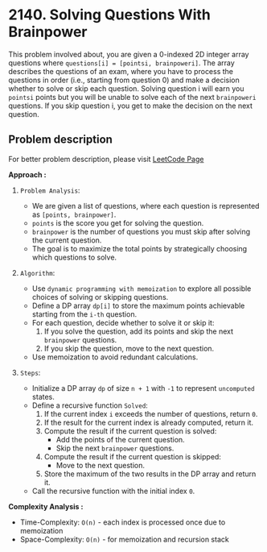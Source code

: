 # 2140. Solving Questions With Brainpower

This problem involved about, you are given a 0-indexed 2D integer array questions where `questions[i] = [pointsi, brainpoweri]`.
The array describes the questions of an exam, where you have to process the questions in order (i.e., starting from question 0) and make a decision whether to solve or skip each question. Solving question i will earn you `pointsi` points but you will be unable to solve each of the next `brainpoweri` questions. If you skip question i, you get to make the decision on the next question.

## Problem description

For better problem description, please visit [LeetCode Page](https://leetcode.com/problems/solving-questions-with-brainpower/description/)

**Approach :**<br/>

1. `Problem Analysis`:

    - We are given a list of questions, where each question is represented as `[points, brainpower]`.
    - `points` is the score you get for solving the question.
    - `brainpower` is the number of questions you must skip after solving the current question.
    - The goal is to maximize the total points by strategically choosing which questions to solve.

2. `Algorithm`:

    - Use `dynamic programming with memoization` to explore all possible choices of solving or skipping questions.
    - Define a DP array `dp[i]` to store the maximum points achievable starting from the `i-th` question.
    - For each question, decide whether to solve it or skip it:
        1. If you solve the question, add its points and skip the next `brainpower` questions.
        2. If you skip the question, move to the next question.
    - Use memoization to avoid redundant calculations.

3. `Steps`:
    - Initialize a DP array `dp` of size `n + 1` with `-1` to represent `uncomputed` states.
    - Define a recursive function `Solved`:
        1. If the current index `i` exceeds the number of questions, return `0`.
        2. If the result for the current index is already computed, return it.
        3. Compute the result if the current question is solved:
            - Add the points of the current question.
            - Skip the next `brainpower` questions.
        4. Compute the result if the current question is skipped:
            - Move to the next question.
        5. Store the maximum of the two results in the DP array and return it.
    - Call the recursive function with the initial index `0`.

**Complexity Analysis :**<br/>

-   Time-Complexity: `O(n)` - each index is processed once due to memoization
-   Space-Complexity: `O(n)` - for memoization and recursion stack
